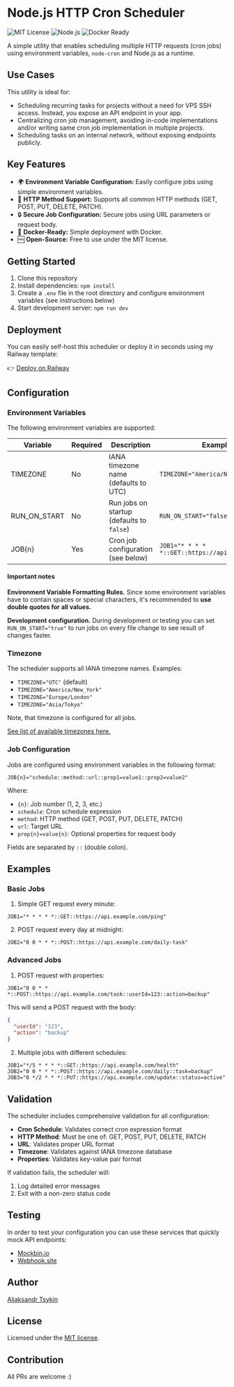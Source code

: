 # Node.js HTTP Cron Scheduler

![MIT License](https://img.shields.io/github/license/tsykin/cron-env)
![Node.js](https://img.shields.io/badge/node-%3E%3D22.0.0-brightgreen)
![Docker Ready](https://img.shields.io/badge/docker-ready-blue)

A simple utility that enables scheduling multiple HTTP requests (cron jobs) using environment variables, `node-cron` and Node.js as a runtime.

## Use Cases

This utility is ideal for:

- Scheduling recurring tasks for projects without a need for VPS SSH access. Instead, you expose an API endpoint in your app.
- Centralizing cron job management, avoiding in-code implementations and/or writing same cron job implementation in multiple projects.
- Scheduling tasks on an internal network, without exposing endpoints publicly.

## Key Features

- 🌍 **Environment Variable Configuration:** Easily configure jobs using simple environment variables.
- 🔄 **HTTP Method Support:** Supports all common HTTP methods (GET, POST, PUT, DELETE, PATCH).
- 🔒 **Secure Job Configuration:** Secure jobs using URL parameters or request body.
- 🐳 **Docker-Ready:** Simple deployment with Docker.
- 🆓 **Open-Source:** Free to use under the MIT license.

## Getting Started

1. Clone this repository
2. Install dependencies: `npm install`
3. Create a `.env` file in the root directory and configure environment variables (see instructions below)
4. Start development server: `npm run dev`

## Deployment

You can easily self-host this scheduler or deploy it in seconds using my Railway template:

👉 [Deploy on Railway](https://railway.com/template/oIgT0x?referralCode=tsykin)

## Configuration

### Environment Variables

The following environment variables are supported:

| Variable     | Required | Description                               | Example                                          |
| ------------ | -------- | ----------------------------------------- | ------------------------------------------------ |
| TIMEZONE     | No       | IANA timezone name (defaults to UTC)      | `TIMEZONE="America/New_York"`                    |
| RUN_ON_START | No       | Run jobs on startup (defaults to `false`) | `RUN_ON_START="false"`                           |
| JOB{n}       | Yes      | Cron job configuration (see below)        | `JOB1="* * * * *::GET::https://api.example.com"` |

#### Important notes

**Environment Variable Formatting Rules.** Since some environment variables have to contain spaces or special characters, it's recommended to **use double quotes for all values.**

**Development configuration.** During development or testing you can set `RUN_ON_START="true"` to run jobs on every file change to see result of changes faster.

### Timezone

The scheduler supports all IANA timezone names. Examples:

- `TIMEZONE="UTC"` (default)
- `TIMEZONE="America/New_York"`
- `TIMEZONE="Europe/London"`
- `TIMEZONE="Asia/Tokyo"`

Note, that timezone is configured for all jobs.

[See list of available timezones here.](https://en.wikipedia.org/wiki/List_of_tz_database_time_zones)

### Job Configuration

Jobs are configured using environment variables in the following format:

```
JOB{n}="schedule::method::url::prop1=value1::prop2=value2"
```

Where:

- `{n}`: Job number (1, 2, 3, etc.)
- `schedule`: Cron schedule expression
- `method`: HTTP method (GET, POST, PUT, DELETE, PATCH)
- `url`: Target URL
- `prop{n}=value{n}`: Optional properties for request body

Fields are separated by `::` (double colon).

## Examples

### Basic Jobs

1. Simple GET request every minute:

```env
JOB1="* * * * *::GET::https://api.example.com/ping"
```

2. POST request every day at midnight:

```env
JOB2="0 0 * * *::POST::https://api.example.com/daily-task"
```

### Advanced Jobs

1. POST request with properties:

```env
JOB1="0 0 * * *::POST::https://api.example.com/task::userId=123::action=backup"
```

This will send a POST request with the body:

```json
{
  "userId": "123",
  "action": "backup"
}
```

2. Multiple jobs with different schedules:

```env
JOB1="*/5 * * * *::GET::https://api.example.com/health"
JOB2="0 0 * * *::POST::https://api.example.com/daily::task=backup"
JOB3="0 */2 * * *::PUT::https://api.example.com/update::status=active"
```

## Validation

The scheduler includes comprehensive validation for all configuration:

- **Cron Schedule**: Validates correct cron expression format
- **HTTP Method**: Must be one of: GET, POST, PUT, DELETE, PATCH
- **URL**: Validates proper URL format
- **Timezone**: Validates against IANA timezone database
- **Properties**: Validates key-value pair format

If validation fails, the scheduler will:

1. Log detailed error messages
2. Exit with a non-zero status code

## Testing

In order to test your configuration you can use these services that quickly mock API endpoints:

- [Mockbin.io](https://mockbin.io/)
- [Webhook.site](https://webhook.site/)

## Author

[Aliaksandr Tsykin](https://github.com/tsykin)

## License

Licensed under the [MIT license](https://github.com/tsykin/cron-env/blob/main/LICENSE).

## Contribution

All PRs are welcome :)
